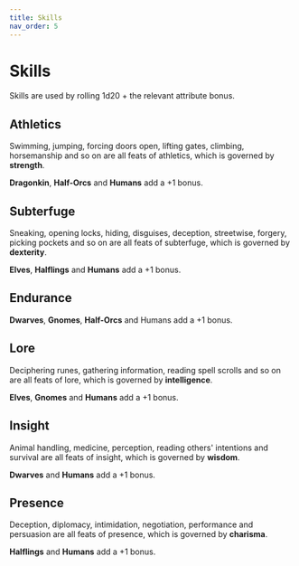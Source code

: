 ```yaml
---
title: Skills
nav_order: 5
---
```


# Skills
Skills are used by rolling 1d20 + the relevant attribute bonus.

## Athletics
Swimming, jumping, forcing doors open, lifting gates, climbing, horsemanship and so on are all feats of athletics, which is governed by **strength**.

**Dragonkin**, **Half-Orcs** and **Humans** add a +1 bonus.

## Subterfuge
Sneaking, opening locks, hiding, disguises, deception, streetwise, forgery, picking pockets and so on are all feats of subterfuge, which is governed by **dexterity**.

**Elves**, **Halflings** and **Humans** add a +1 bonus.

## Endurance
**Dwarves**, **Gnomes**, **Half-Orcs** and Humans add a +1 bonus.

## Lore
Deciphering runes, gathering information, reading spell scrolls and so on are all feats of lore, which is governed by **intelligence**.

**Elves**, **Gnomes** and **Humans** add a +1 bonus.

## Insight
Animal handling, medicine, perception, reading others' intentions and survival are all feats of insight, which is governed by **wisdom**.

**Dwarves** and **Humans** add a +1 bonus.

## Presence
Deception, diplomacy, intimidation, negotiation, performance and persuasion are all feats of presence, which is governed by **charisma**.

**Halflings** and **Humans** add a +1 bonus.
